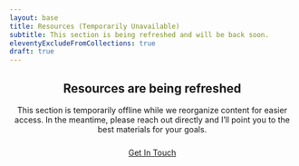 ```yaml
---
layout: base
title: Resources (Temporarily Unavailable)
subtitle: This section is being refreshed and will be back soon.
eleventyExcludeFromCollections: true
draft: true
---
```


<div class="content-section" style="text-align:center;">

## Resources are being refreshed

This section is temporarily offline while we reorganize content for easier access. In the meantime, please reach out directly and I’ll point you to the best materials for your goals.

<div style="margin-top: 1.5rem;">
  <a href="/contact/" class="btn">Get In Touch</a>
</div>

</div>